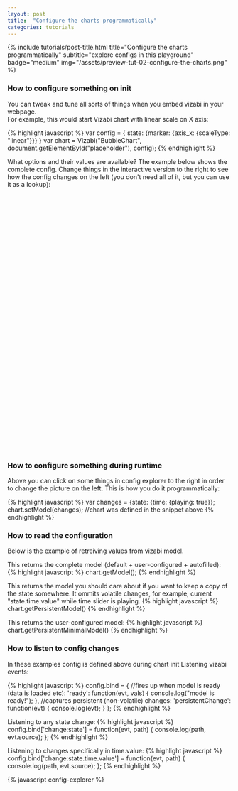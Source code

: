 ```yaml
---
layout: post
title:  "Configure the charts programmatically"
categories: tutorials
---
```


{%
  include tutorials/post-title.html
  title="Configure the charts programmatically"
  subtitle="explore configs in this playground"
  badge="medium"
  img="/assets/preview-tut-02-configure-the-charts.png"
%}
<!--more-->


### How to configure something on init
You can tweak and tune all sorts of things when you embed vizabi in your webpage.  
For example, this would start Vizabi chart with linear scale on X axis:

{% highlight javascript %}
var config = { state: {marker: {axis_x: {scaleType: "linear"}}} }
var chart = Vizabi("BubbleChart", document.getElementById("placeholder"), config); 
{% endhighlight %}

What options and their values are available? The example below shows the complete config. Change things in the interactive version to the right to see how the config changes on the left (you don't need all of it, but you can use it as a lookup):  

<div id="placeholder" class="example-placeholder"  style="width:580px; height: 600px; padding-top:0; float: right;"></div>
<div id="config-explorer"></div>


### How to configure something during runtime
Above you can click on some things in config explorer to the right in order to change the picture on the left. This is how you do it programmatically:

{% highlight javascript %}
var changes = {state: {time: {playing: true}};
chart.setModel(changes); //chart was defined in the snippet above 
{% endhighlight %}

### How to read the configuration
Below is the example of retreiving values from vizabi model.

This returns the complete model (default + user-configured + autofilled): 
{% highlight javascript %}
chart.getModel(); 
{% endhighlight %}

This returns the model you should care about if you want to keep a copy of the state somewhere. It ommits volatile changes, for example, current "state.time.value" while time slider is playing.
{% highlight javascript %}
chart.getPersistentModel()
{% endhighlight %}

This returns the user-configured model:
{% highlight javascript %}
chart.getPersistentMinimalModel()
{% endhighlight %}

### How to listen to config changes

In these examples config is defined above during chart init
Listening vizabi events:

{% highlight javascript %}
config.bind = {
  //fires up when model is ready (data is loaded etc):
  'ready': function(evt, vals) {
    console.log("model is ready!");
  },
  //captures persistent (non-volatile) changes:
  'persistentChange': function(evt) {
    console.log(evt);
  }
};
{% endhighlight %}

Listening to any state change:
{% highlight javascript %}
config.bind['change:state'] = function(evt, path) {
  console.log(path, evt.source);
};
{% endhighlight %}

Listening to changes specifically in time.value:
{% highlight javascript %}
config.bind['change:state.time.value'] = function(evt, path) {
  console.log(path, evt.source);
};
{% endhighlight %}


<link rel="stylesheet" href="//static.gapminderdev.org/vizabi/develop/dist/vizabi.css" />
<link rel="stylesheet" href="//static.gapminderdev.org/vizabi-bubblechart/develop/dist/bubblechart.css" />

<script src="//cdnjs.cloudflare.com/ajax/libs/d3/4.5.0/d3.js"></script>
<script src="//static.gapminderdev.org/vizabi/develop/dist/vizabi.min.js"></script>
<script src="//static.gapminderdev.org/preview/master/assets/vendor/js/vizabi-ws-reader/bundle.web.js"></script>
<script src="//static.gapminderdev.org/systema-globalis/master/BubbleChart.js"></script>
<script src="//static.gapminderdev.org/vizabi-bubblechart/develop/dist/bubblechart.js"></script>

{% javascript config-explorer %}

<style>
    #config-explorer {
        line-height: 20px;
        max-height: 600px;
        overflow-y: scroll;
        margin-bottom: 40px;
    }
    
    #config-explorer pre {
        overflow: hidden;
    }
    
    .value.boolean {
        color: #de8602;
    }
    
    .value.number {
        color: #1669d9;
    }
    
    .value.string {
        color: #cc1352;
    }
    
    .value.selected {
        background-color: rgba(64, 175, 227, 0.3);
    }
    
    .key.clickable, .value.enum {
        cursor: pointer;
    }
    
    .key.clickable:hover {
        text-decoration: underline;
    }
    
    .value.enum {
        border: 1px solid #43555d;
        border-right-width: 0;
        padding: 1px 5px;
    }
    
    .value.enum:hover {
        background-color: rgba(64, 175, 227, 0.3);
    }
    
    .collapsible {
        display: none;
    }
    
    .collapsible.opened {
        display: inline;
    }
    
    .collapsible.depth-1 {
        display: inline;
    }
    
    .value.enum.first {
        border-radius: 5px 0 0 5px;;
    }
    
    .value.enum.last {
        border-radius: 0 5px 5px 0;
        border-right-width: 1px;
    }
    
    .value.enum.first.last {
        border-radius: 5px 5px 5px 5px;
    }
    
    .key {
        color: #43555d;
    }
    
    .key.clickable {
        font-weight: bold;
    }
    
    .key.clickable:before {
        content: '▶ ';
    }
    
    .key.clickable.opened:before {
        content: '▼ ';
    }
    
    .key.opened {
        font-weight: normal;
    }
    
    .space {
        color: #43555d;
        opacity: 0.3;
    }
    
    .comma {
        color: #43555d;
        opacity: 0.8;
    }
    
    .brace, .colon {
        color: #43555d;
    }
    
    .delimiter:before {
        content: '|';
    }
</style>


<script>
var wsReader = new WSReader.WSReader().getReader();
Vizabi.Reader.extend("waffle", wsReader);

Vizabi._globals.ext_resources = {
  host: "https://waffle-server.gapminder.org",
  preloadPath: "/api/vizabi/",
  dataPath: "/api/ddf/",
  shapePath: "/preview/data/mc_precomputed_shapes.json"
};

var showPaths = [];
var configExplorer = new ConfigExplorer(document.getElementById('config-explorer'));

var config = Vizabi.utils.extend(BubbleChart, {
  "locale": {
    "filePath": "/preview/data/translation/"
  }, 
  "data": {
    "reader": "waffle",
    "path": "https://waffle-server-stage.gapminderdev.org/api/ddf"
  },
  "bind": {
    "change:state": function () {
      configExplorer.print(this.getPlainObject(), showPaths);
    }
  }
 });


var chart = Vizabi("BubbleChart", document.getElementById("placeholder"), config);

function makeChangeObject(path, value) {
  var result = {};
  var tmp = result;
  var key;

  path = path.split('.');
  while(key = path.shift()) {
    tmp = tmp[key] = path.length ? {} : value;
  }
  
  return result;
}

function toggleClass(element, toggleClass) {
  var classes = element.className.split(' ');
  var result = classes.filter(function (value) { return value !== toggleClass; });
  var hasNotClass = result.length === classes.length;
  hasNotClass && result.push(toggleClass);
  element.className = result.join(' ');
  return hasNotClass;
}

function removeChildrenClass(element, className) {
  var sibling = element.nextElementSibling;
  if (sibling && hasClass(sibling, className)) {
    removeChildrenClass(sibling, className);
  }

  if (element.hasChildNodes()) {
    element.childNodes.forEach(function (node) {
      return node.nodeType === 1 && removeChildrenClass(node, className) 
    });
  }
    
  hasClass(element, className) && toggleClass(element, className);
}

configExplorer
  .enums({
    'time.playing': [true, false],
    'marker.axis_x.scaleType': ["log", "linear"]
  })
  .onEnumChange(function (path, value) {
    chart.setModel({ state: makeChangeObject(path, value) });
  })
  .onNodeClick(function (event, path, collapsible) {
    var added = toggleClass(event.currentTarget, 'opened');
    
    if (!toggleClass(collapsible, 'opened')) {
      removeChildrenClass(collapsible, 'opened');
    }
  
    if (added && !~showPaths.indexOf(path)) {
      showPaths.push(path);
    } else {
      showPaths = showPaths.filter(function (showPath) {
        return showPath !== path && showPath.lastIndexOf(path) !== 0;
      });
    }
  })
  .print(chart.getModel().state, showPaths);
</script>


